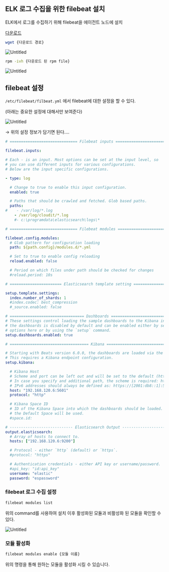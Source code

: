## **ELK 로그 수집을 위한 filebeat 설치**

ELK에서 로그를 수집하기 위해 filebeat을 에이전트 노드에 설치

[다운로드](https://www.elastic.co/kr/downloads/beats/filebeat)

```bash
wget {다운로드 경로}
```

![Untitled](https://s3-us-west-2.amazonaws.com/secure.notion-static.com/f76adf55-5b48-4551-8e5e-120c6e5ef3e6/Untitled.png)

```bash
rpm -ivh {다운로드 된 rpm file}
```

![Untitled](https://s3-us-west-2.amazonaws.com/secure.notion-static.com/4cb1d01f-e774-4113-85a3-a5076ef57660/Untitled.png)

## filebeat 설정

`/etc/filebeat/filbeat.yml` 에서 filebeat에 대한 설정을 할 수 있다.

(아래는 중요한 설정에 대해서만 보여준다)

![Untitled](https://s3-us-west-2.amazonaws.com/secure.notion-static.com/dd9daa04-fc5f-49a6-b8ee-a8dfdb5f993f/Untitled.png)

→ 위의 설정 정보가 담기면 된다....

```yaml
# ============================== Filebeat inputs ===============================

filebeat.inputs:

# Each - is an input. Most options can be set at the input level, so
# you can use different inputs for various configurations.
# Below are the input specific configurations.

- type: log

  # Change to true to enable this input configuration.
  enabled: true

  # Paths that should be crawled and fetched. Glob based paths.
  paths:
#    - /var/log/*.log
    - /var/log/cloudit/*.log
    #- c:\programdata\elasticsearch\logs\*

# ============================== Filebeat modules ==============================

filebeat.config.modules:
  # Glob pattern for configuration loading
  path: ${path.config}/modules.d/*.yml

  # Set to true to enable config reloading
  reload.enabled: false

  # Period on which files under path should be checked for changes
  #reload.period: 10s

# ======================= Elasticsearch template setting =======================

setup.template.settings:
  index.number_of_shards: 1
  #index.codec: best_compression
  #_source.enabled: false

# ================================= Dashboards =================================
# These settings control loading the sample dashboards to the Kibana index. Loading
# the dashboards is disabled by default and can be enabled either by setting the
# options here or by using the `setup` command.
setup.dashboards.enabled: true

# =================================== Kibana ===================================

# Starting with Beats version 6.0.0, the dashboards are loaded via the Kibana API.
# This requires a Kibana endpoint configuration.
setup.kibana:

  # Kibana Host
  # Scheme and port can be left out and will be set to the default (http and 5601)
  # In case you specify and additional path, the scheme is required: http://localhost:5601/path
  # IPv6 addresses should always be defined as: https://[2001:db8::1]:5601
  host: "192.168.120.6:5601"
  protocol: "http"

  # Kibana Space ID
  # ID of the Kibana Space into which the dashboards should be loaded. By default,
  # the Default Space will be used.
  #space.id:

# ---------------------------- Elasticsearch Output ----------------------------
output.elasticsearch:
  # Array of hosts to connect to.
  hosts: ["192.168.120.6:9200"]

  # Protocol - either `http` (default) or `https`.
  #protocol: "https"

  # Authentication credentials - either API key or username/password.
  #api_key: "id:api_key"
  username: "elastic"
  password: "espassword"
```

### filebeat 로그 수집 설정

```bash
filebeat modules list
```

위의 command를 사용하여 설치 이후 활성화된 모듈과 비활성화 된 모듈을 확인할 수 있다.

![Untitled](https://s3-us-west-2.amazonaws.com/secure.notion-static.com/643f3d20-ac23-4d23-924c-21b99e6fed5a/Untitled.png)

### 모듈 활성화

```bash
filebeat modules enable {모듈 이름}
```

위의 명령을 통해 원하는 모듈을 활성화 시킬 수 있습니다.
